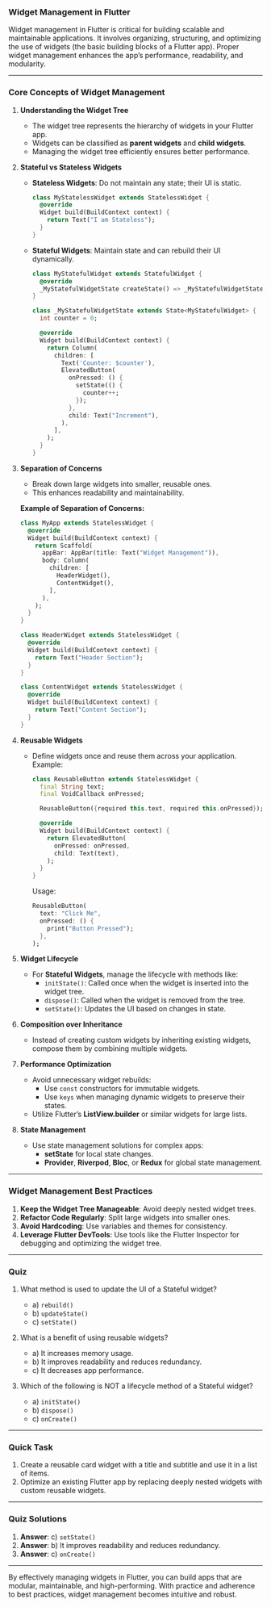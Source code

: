 ### **Widget Management in Flutter**

Widget management in Flutter is critical for building scalable and maintainable applications. It involves organizing, structuring, and optimizing the use of widgets (the basic building blocks of a Flutter app). Proper widget management enhances the app’s performance, readability, and modularity.

---

### **Core Concepts of Widget Management**

1. **Understanding the Widget Tree**  
   - The widget tree represents the hierarchy of widgets in your Flutter app.
   - Widgets can be classified as **parent widgets** and **child widgets**.
   - Managing the widget tree efficiently ensures better performance.

2. **Stateful vs Stateless Widgets**  
   - **Stateless Widgets**: Do not maintain any state; their UI is static.
     ```dart
     class MyStatelessWidget extends StatelessWidget {
       @override
       Widget build(BuildContext context) {
         return Text("I am Stateless");
       }
     }
     ```
   - **Stateful Widgets**: Maintain state and can rebuild their UI dynamically.
     ```dart
     class MyStatefulWidget extends StatefulWidget {
       @override
       _MyStatefulWidgetState createState() => _MyStatefulWidgetState();
     }
     
     class _MyStatefulWidgetState extends State<MyStatefulWidget> {
       int counter = 0;

       @override
       Widget build(BuildContext context) {
         return Column(
           children: [
             Text('Counter: $counter'),
             ElevatedButton(
               onPressed: () {
                 setState(() {
                   counter++;
                 });
               },
               child: Text("Increment"),
             ),
           ],
         );
       }
     }
     ```

3. **Separation of Concerns**  
   - Break down large widgets into smaller, reusable ones.
   - This enhances readability and maintainability.

   **Example of Separation of Concerns:**
   ```dart
   class MyApp extends StatelessWidget {
     @override
     Widget build(BuildContext context) {
       return Scaffold(
         appBar: AppBar(title: Text("Widget Management")),
         body: Column(
           children: [
             HeaderWidget(),
             ContentWidget(),
           ],
         ),
       );
     }
   }

   class HeaderWidget extends StatelessWidget {
     @override
     Widget build(BuildContext context) {
       return Text("Header Section");
     }
   }

   class ContentWidget extends StatelessWidget {
     @override
     Widget build(BuildContext context) {
       return Text("Content Section");
     }
   }
   ```

4. **Reusable Widgets**  
   - Define widgets once and reuse them across your application.  
     Example:
     ```dart
     class ReusableButton extends StatelessWidget {
       final String text;
       final VoidCallback onPressed;

       ReusableButton({required this.text, required this.onPressed});

       @override
       Widget build(BuildContext context) {
         return ElevatedButton(
           onPressed: onPressed,
           child: Text(text),
         );
       }
     }
     ```

     Usage:
     ```dart
     ReusableButton(
       text: "Click Me",
       onPressed: () {
         print("Button Pressed");
       },
     );
     ```

5. **Widget Lifecycle**  
   - For **Stateful Widgets**, manage the lifecycle with methods like:
     - `initState()`: Called once when the widget is inserted into the widget tree.
     - `dispose()`: Called when the widget is removed from the tree.
     - `setState()`: Updates the UI based on changes in state.

6. **Composition over Inheritance**  
   - Instead of creating custom widgets by inheriting existing widgets, compose them by combining multiple widgets.

7. **Performance Optimization**  
   - Avoid unnecessary widget rebuilds:
     - Use `const` constructors for immutable widgets.
     - Use `keys` when managing dynamic widgets to preserve their states.
   - Utilize Flutter’s **ListView.builder** or similar widgets for large lists.

8. **State Management**  
   - Use state management solutions for complex apps:
     - **setState** for local state changes.
     - **Provider**, **Riverpod**, **Bloc**, or **Redux** for global state management.

---

### **Widget Management Best Practices**

1. **Keep the Widget Tree Manageable**: Avoid deeply nested widget trees.
2. **Refactor Code Regularly**: Split large widgets into smaller ones.
3. **Avoid Hardcoding**: Use variables and themes for consistency.
4. **Leverage Flutter DevTools**: Use tools like the Flutter Inspector for debugging and optimizing the widget tree.

---

### **Quiz**

1. What method is used to update the UI of a Stateful widget?
   - a) `rebuild()`
   - b) `updateState()`
   - c) `setState()`

2. What is a benefit of using reusable widgets?
   - a) It increases memory usage.
   - b) It improves readability and reduces redundancy.
   - c) It decreases app performance.

3. Which of the following is NOT a lifecycle method of a Stateful widget?
   - a) `initState()`
   - b) `dispose()`
   - c) `onCreate()`

---

### **Quick Task**
1. Create a reusable card widget with a title and subtitle and use it in a list of items.
2. Optimize an existing Flutter app by replacing deeply nested widgets with custom reusable widgets.

---

### **Quiz Solutions**
1. **Answer**: c) `setState()`  
2. **Answer**: b) It improves readability and reduces redundancy.  
3. **Answer**: c) `onCreate()`  

---

By effectively managing widgets in Flutter, you can build apps that are modular, maintainable, and high-performing. With practice and adherence to best practices, widget management becomes intuitive and robust.
